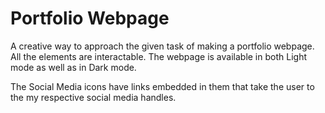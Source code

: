 
# Portfolio Webpage

A creative way to approach the given task of making a portfolio webpage.
All the elements are interactable. The webpage is available in both Light mode as well as in Dark mode.

The Social Media icons have links embedded in them that take the user to the my respective social media handles. 

